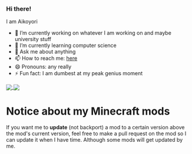 ### Hi there! 
I am Aikoyori

- 🔭 I’m currently working on whatever I am working on and maybe university stuff
- 🌱 I’m currently learning computer science
- 💬 Ask me about anything
- 📫 How to reach me: [here](https://aikoyori.xyz/#links)
- 😄 Pronouns: any really
- ⚡ Fun fact: I am dumbest at my peak genius moment


<a align="center" href="https://github.com/Aikoyori">
  <img align="center" src="https://github-readme-stats.vercel.app/api?username=Aikoyori&theme=tokyonight" />
  <img align="center" src="https://github-readme-stats.vercel.app/api/top-langs/?username=Aikoyori&theme=tokyonight&layout=compact" />
</a>

# Notice about my Minecraft mods
If you want me to **update** (not backport) a mod to a certain version above the mod's current version, feel free to make a pull request on the mod so I can update it when I have time. Although some mods will get updated by me.

<!--
**Aikoyori/Aikoyori** is a ✨ _special_ ✨ repository because its `README.md` (this file) appears on your GitHub profile.

Here are some ideas to get you started:


-->
